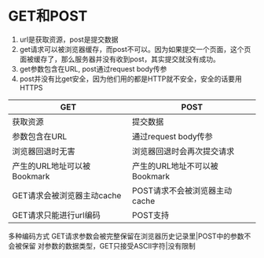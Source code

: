 # GET和POST

1. url是获取资源，post是提交数据
2. get请求可以被浏览器缓存，而post不可以。因为如果提交一个页面，这个页面被缓存了，那么服务器并没有收到post，其实提交就没有成功。
3. get参数包含在URL, post通过request body传参
4. post并没有比get安全，因为他们用的都是HTTP就不安全，安全的话要用HTTPS

GET|POST
---|--- 
获取资源|提交数据
参数包含在URL|通过request body传参
浏览器回退时无害|浏览器回退时会再次提交请求
产生的URL地址可以被Bookmark|产生的URL地址不可以被Bookmark
GET请求会被浏览器主动cache|POST请求不会被浏览器主动cache
GET请求只能进行url编码|POST支持
多种编码方式
GET请求参数会被完整保留在浏览器历史记录里|POST中的参数不会被保留
对参数的数据类型，GET只接受ASCII字符|没有限制
